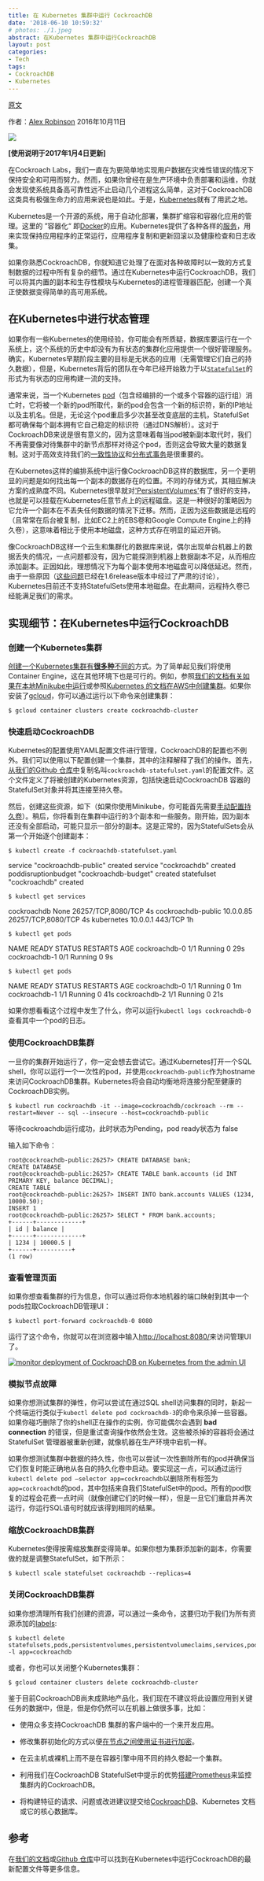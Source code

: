 ```yaml
---
title: 在 Kubernetes 集群中运行 CockroachDB
date: '2018-06-10 10:59:32'
# photos: ./1.jpeg
abstract: 在Kubernetes 集群中运行CockroachDB
layout: post
categories:
- Tech
tags:
- CockroachDB
- Kubernetes
---
```


[原文](https://www.cockroachlabs.com/blog/running-cockroachdb-on-kubernetes/)

作者：[Alex Robinson](https://www.cockroachlabs.com/author/alex-robinson/)   2016年10月11日

![](https://www.cockroachlabs.com/uploads/2016/10/running-cockroachdb-on-kubernetes.png)

**[使用说明于2017年1月4日更新]**

在Cockroach Labs，我们一直在为更简单地实现用户数据在灾难性错误的情况下保持安全和可用而努力。然而，如果你曾经在是生产环境中负责部署和运维，你就会发现使系统具备高可靠性远不止启动几个进程这么简单，这对于CockroachDB这类具有极强生命力的应用来说也是如此。于是，[Kubernetes](http://kubernetes.io/)就有了用武之地。

Kubernetes是一个开源的系统，用于自动化部署，集群扩缩容和容器化应用的管理。这里的 ”容器化“ 即[Docker](https://www.docker.com/what-docker)的应用。Kubernetes提供了各种各样的[服务](http://kubernetes.io/docs/stable/whatisk8s/)，用来实现保持应用程序的正常运行，应用程序复制和更新回滚以及健康检查和日志收集。

如果你熟悉CockroachDB，你就知道它处理了在面对各种故障时以一致的方式复制数据的过程中所有复杂的细节。通过在Kubernetes中运行CockroachDB，我们可以将其内置的副本和生存性模块与Kubernetes的进程管理器匹配，创建一个真正使数据变得简单的高可用系统。

## 在Kubernetes中进行状态管理

如果你有一些Kubernetes的使用经验，你可能会有所质疑，数据库要运行在一个系统上，这个系统的历史中却没有为有状态的集群化应用提供一个很好管理服务。确实，Kubernetes早期阶段主要的目标是无状态的应用（无需管理它们自己的持久数据），但是，Kubernetes背后的团队在今年已经开始致力于以[`StatefulSet`](http://kubernetes.io/docs/stable/concepts/abstractions/controllers/statefulsets/)的形式为有状态的应用构建一流的支持。

通常来说，当一个Kubernetes [pod](http://kubernetes.io/docs/stable/user-guide/pods/)（包含经编排的一个或多个容器的运行组）消亡时，它将被一个新的pod所取代，新的pod会包含一个新的标识符，新的IP地址以及主机名。但是，无论这个pod重启多少次甚至改变底层的主机，StatefulSet都可确保每个副本拥有它自己稳定的标识符（通过DNS解析）。这对于CockroachDB来说是很有意义的，因为这意味着每当pod被新副本取代时，我们不再需要像对待集群中的新节点那样对待这个pod，否则这会导致大量的数据复制。这对于高效支持我们的[一致性协议](https://www.cockroachlabs.com/blog/consensus-made-thrive/)和[分布式事务](https://www.cockroachlabs.com/blog/how-cockroachdb-distributes-atomic-transactions/)是很重要的。

在Kubernetes这样的编排系统中运行像CockroachDB这样的数据库，另一个更明显的问题是如何找出每一个副本的数据存在的位置。不同的存储方式，其相应解决方案的成熟度不同。Kubernetes很早就对['PersistentVolumes'](http://kubernetes.io/docs/stable/user-guide/persistent-volumes/)有了很好的支持，也就是可以挂载在Kubernetes任意节点上的远程磁盘。这是一种很好的策略因为它允许一个副本在不丢失任何数据的情况下迁移。然而，正因为这些数据是远程的（且常常在后台被复制，比如EC2上的EBS卷和Google Compute Engine上的持久卷），这意味着相比于使用本地磁盘，这种方式存在明显的延迟开销。

像CockroachDB这样一个云生和集群化的数据库来说，偶尔出现单台机器上的数据丢失的情况，一点问题都没有，因为它能探测到机器上数据副本不足，从而相应添加副本。正因如此，理想情况下为每个副本使用本地磁盘可以降低延迟。然而，由于一些原因（[这些问题](https://github.com/kubernetes/kubernetes/pull/30044)已经在1.6release版本中经过了严肃的讨论），Kubernetes目前还不支持StatefulSets使用本地磁盘。在此期间，远程持久卷已经能满足我们的需求。

## 实现细节：在Kubernetes中运行CockroachDB

### 创建一个Kubernetes集群

[创建一个Kubernetes集群有**很多种**不同的](http://kubernetes.io/docs/stable/getting-started-guides/)方式。为了简单起见我们将使用Container Engine，这在其他环境下也是可行的。例如，参照[我们的文档有关如果在本地Minikube中运行](https://www.cockroachlabs.com/docs/stable/orchestrate-cockroachdb-with-kubernetes.html)或参照[Kubernetes 的文档在AWS中创建集群](http://kubernetes.io/docs/stable/getting-started-guides/kops/)。如果你安装了[gcloud](https://cloud.google.com/sdk/gcloud/)，你可以通过运行以下命令来创建集群：

```shell
$ gcloud container clusters create cockroachdb-cluster
```

### 快速启动CockroachDB

Kubernetes的配置使用YAML配置文件进行管理，CockroachDB的配置也不例外。我们可以使用以下配置创建一个集群，其中的注释解释了我们的操作。首先，[从我们的Github 仓库中](https://github.com/cockroachdb/cockroach/blob/master/cloud/kubernetes/cockroachdb-statefulset.yaml)复制名叫`cockroachdb-statefulset.yaml`的配置文件。这个文件定义了将被创建的Kubernetes资源，包括快速启动CockroachDB 容器的StatefulSet对象并将其连接至持久卷。

然后，创建这些资源，如下（如果你使用Minikube，你可能首先需要[手动配置持久卷](https://www.cockroachlabs.com/docs/stable/orchestrate-cockroachdb-with-kubernetes.html#step-2-start-the-cockroachdb-cluster)）。稍后，你将看到在集群中运行的3个副本和一些服务。刚开始，因为副本还没有全部启动，可能只显示一部分的副本。这是正常的，因为StatefulSets会从第一个开始逐个创建副本：

```shell
$ kubectl create -f cockroachdb-statefulset.yaml
```

service "cockroachdb-public" created
service "cockroachdb" created
poddisruptionbudget "cockroachdb-budget" created
statefulset "cockroachdb" created

```
$ kubectl get services
```

cockroachdb          None         <none>        26257/TCP,8080/TCP   4s
cockroachdb-public   10.0.0.85    <none>        26257/TCP,8080/TCP   4s
kubernetes           10.0.0.1     <none>        443/TCP              1h

```shell
$ kubectl get pods
```

NAME            READY     STATUS    RESTARTS   AGE
cockroachdb-0   1/1       Running   0          29s
cockroachdb-1   0/1       Running   0          9s

```shell
$ kubectl get pods
```

NAME            READY     STATUS    RESTARTS   AGE
cockroachdb-0   1/1       Running   0          1m
cockroachdb-1   1/1       Running   0          41s
cockroachdb-2   1/1       Running   0          21s

如果你想看看这个过程中发生了什么，你可以运行`kubectl logs cockroachdb-0`查看其中一个pod的日志。

### 使用CockroachDB集群

一旦你的集群开始运行了，你一定会想去尝试它。通过Kubernetes打开一个SQL shell，你可以运行一个一次性的pod，并使用`cockroachdb-public`作为hostname来访问CockroachDB集群。Kubernetes将会自动均衡地将连接分配至健康的CockroachDB实例。

```
$ kubectl run cockroachdb -it --image=cockroachdb/cockroach --rm --restart=Never -- sql --insecure --host=cockroachdb-public
```

等待cockroachdb运行成功，此时状态为Pending，pod ready状态为 false

输入如下命令：

```shell
root@cockroachdb-public:26257> CREATE DATABASE bank;
CREATE DATABASE
root@cockroachdb-public:26257> CREATE TABLE bank.accounts (id INT PRIMARY KEY, balance DECIMAL);
CREATE TABLE
root@cockroachdb-public:26257> INSERT INTO bank.accounts VALUES (1234, 10000.50);
INSERT 1
root@cockroachdb-public:26257> SELECT * FROM bank.accounts;
+------+-------------+
| id | balance |
+------+-------------+
| 1234 | 10000.5 |
+------+----------+
(1 row)
```

### 查看管理页面

如果你想查看集群的行为信息，你可以通过将你本地机器的端口映射到其中一个pods拉取CockroachDB管理UI：

```shell
$ kubectl port-forward cockroachdb-0 8080
```

运行了这个命令，你就可以在浏览器中输入[http://localhost:8080/](http://localhost:8080/)来访问管理UI了。

[![monitor deployment of CockroachDB on Kubernetes from the admin UI](https://www.cockroachlabs.com/uploads/2016/10/Screen-Shot-2016-10-06-at-1.24.09-PM-1-1024x548.png)](https://www.cockroachlabs.com/uploads/2016/10/Screen-Shot-2016-10-06-at-1.24.09-PM-1.png)

### 模拟节点故障

如果你想测试集群的弹性，你可以尝试在通过SQL shell访问集群的同时，新起一个终端运行类似于`kubectl delete pod cockroachdb-3`的命令来杀掉一些容器。如果你碰巧删除了你的shell正在操作的实例，你可能偶尔会遇到 **bad connection** 的错误，但是重试查询操作依然会生效。这些被杀掉的容器将会通过StatefulSet 管理器被重新创建，就像机器在生产环境中宕机一样。

如果你想测试集群中数据的持久性，你也可以尝试一次性删除所有的pod并确保当它们恢复时能正确地从各自的持久化卷中启动。要实现这一点，可以通过运行`kubectl delete pod –selector app=cockroachdb`以删除所有标签为`app=cockroachdb`的pod，其中包括来自我们StatefulSet中的pod。所有的pod恢复的过程会花费一点时间（就像创建它们的时候一样），但是一旦它们重启并再次运行，你运行SQL语句时就应该得到相同的结果。

### 缩放CockroachDB集群

Kubernetes使得按需缩放集群变得简单。如果你想为集群添加新的副本，你需要做的就是调整StatefulSet，如下所示：

```shell
$ kubectl scale statefulset cockroachdb --replicas=4
```

### 关闭CockroachDB集群

如果你想清理所有我们创建的资源，可以通过一条命令，这要归功于我们为所有资源添加的[labels](http://kubernetes.io/docs/stable/user-guide/labels/):

```shell
$ kubectl delete    statefulsets,pods,persistentvolumes,persistentvolumeclaims,services,poddisruptionbudget -l app=cockroachdb
```

或者，你也可以关闭整个Kubernetes集群：

```shell
$ gcloud container clusters delete cockroachdb-cluster
```

鉴于目前CockroachDB尚未成熟地产品化，我们现在不建议将此设置应用到关键任务的数据中，但是，但是你仍然可以在机器上做很多事，比如：

* 使用众多支持CockroachDB 集群的客户端中的一个来开发应用。

* 修改集群初始化的方式以便[在节点之间使用证书进行加密](https://www.cockroachlabs.com/docs/stable/secure-a-cluster.html)。

* 在云主机或裸机上而不是在容器引擎中用不同的持久卷起一个集群。

* 利用我们在CockroachDB StatefulSet中提示的优势[搭建Prometheus](https://coreos.com/blog/prometheus-and-kubernetes-up-and-running.html)来监控集群内的CockroachDB。

* 将构建特征的请求、问题或改进建议提交给[CockroachDB](https://github.com/cockroachdb/cockroach)、Kubernetes 文档或它的核心数据库。

## 参考

在[我们的文档](https://www.cockroachlabs.com/docs/stable/orchestrate-cockroachdb-with-kubernetes.html)或[Github 仓库](https://github.com/cockroachdb/cockroach/tree/develop/cloud/kubernetes)中可以找到在Kubernetes中运行CockroachDB的最新配置文件等更多信息。
